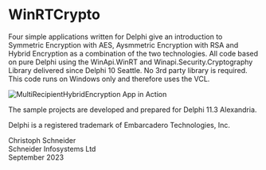 # WinRTCrypto
Four simple applications written for Delphi give an introduction to Symmetric Encryption with AES, Aysmmetric Encryption with RSA and Hybrid Encryption as a combination of the two technologies. 
All code based on pure Delphi using the WinApi.WinRT and Winapi.Security.Cryptography Library delivered since Delphi 10 Seattle. 
No 3rd party library is required. 
This code runs on Windows only and therefore uses the VCL.

![MultiRecipientHybridEncryption App in Action](https://github.com/SchneiderInfosystems/WinRTCrypto/MultiRecipientHybridEncryptionApp.png)

The sample projects are developed and prepared for Delphi 11.3 Alexandria.

Delphi is a registered trademark of Embarcadero Technologies, Inc.

Christoph Schneider<br>
Schneider Infosystems Ltd<br> 
September 2023
